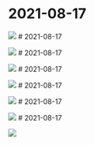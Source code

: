 # 2021-08-17

<page-tags text="发布于：2021-08-17"></page-tags>

<image-container>
  <img src="./pictures/IMG_20210817_082738.jpg"/>
</image-container># 2021-08-17

<page-tags text="发布于：2021-08-17"></page-tags>

<image-container>
  <img src="./pictures/IMG_20210817_082748.jpg"/>
</image-container># 2021-08-17

<page-tags text="发布于：2021-08-17"></page-tags>

<image-container>
  <img src="./pictures/IMG_20210817_083558.jpg"/>
</image-container># 2021-08-17

<page-tags text="发布于：2021-08-17"></page-tags>

<image-container>
  <img src="./pictures/IMG_20210817_084039.jpg"/>
</image-container># 2021-08-17

<page-tags text="发布于：2021-08-17"></page-tags>

<image-container>
  <img src="./pictures/IMG_20210817_084050.jpg"/>
</image-container># 2021-08-17

<page-tags text="发布于：2021-08-17"></page-tags>

<image-container>
  <img src="./pictures/IMG_20210817_085405.jpg"/>
</image-container># 2021-08-17

<page-tags text="发布于：2021-08-17"></page-tags>

<image-container>
  <img src="./pictures/IMG_20210817_085811.jpg"/>
</image-container>